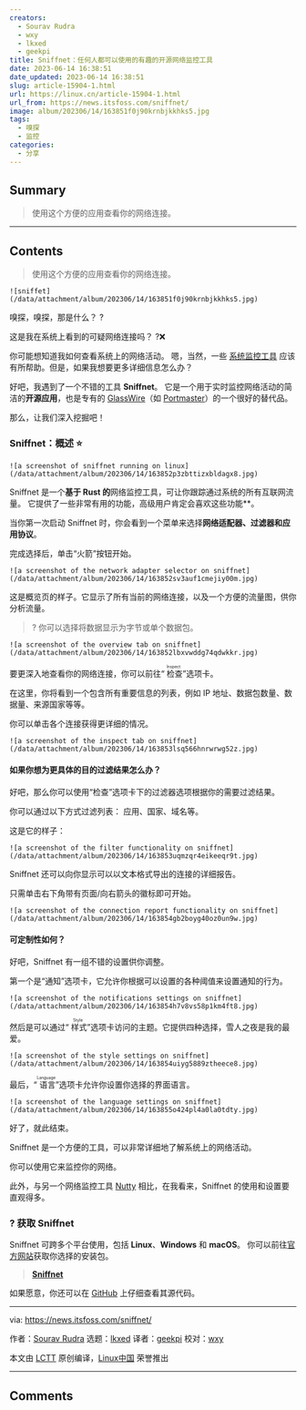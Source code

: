 ```yaml
---
creators:
  - Sourav Rudra
  - wxy
  - lkxed
  - geekpi
title: Sniffnet：任何人都可以使用的有趣的开源网络监控工具
date: 2023-06-14 16:38:51
date_updated: 2023-06-14 16:38:51
slug: article-15904-1.html
url: https://linux.cn/article-15904-1.html
url_from: https://news.itsfoss.com/sniffnet/
image: album/202306/14/163851f0j90krnbjkkhks5.jpg
tags:
  - 嗅探
  - 监控
categories:
  - 分享
---
```


## Summary

> 使用这个方便的应用查看你的网络连接。

***

<!-- more -->

## Contents

> 
> 使用这个方便的应用查看你的网络连接。
> 
> 
> 

`![sniffet](/data/attachment/album/202306/14/163851f0j90krnbjkkhks5.jpg)`

嗅探，嗅探，那是什么？ ?

这是我在系统上看到的可疑网络连接吗？ ?❌

你可能想知道我如何查看系统上的网络活动。 嗯，当然，一些 [系统监控工具](https://itsfoss.com:443/linux-system-monitoring-tools/) 应该有所帮助。但是，如果我想要更多详细信息怎么办？

好吧，我遇到了一个不错的工具 **Sniffnet**。 它是一个用于实时监控网络活动的简洁的**开源应用**，也是专有的 [GlassWire](https://www.glasswire.com:443/)（如 [Portmaster](https://news.itsfoss.com/portmaster-1-release/)）的一个很好的替代品。

那么，让我们深入挖掘吧！

### Sniffnet：概述 ⭐

`![a screenshot of sniffnet running on linux](/data/attachment/album/202306/14/163852p3zbttizxbldagx8.jpg)`

Sniffnet 是一个**基于 Rust 的**网络监控工具，可让你跟踪通过系统的所有互联网流量。 它提供了一些非常有用的功能，高级用户肯定会喜欢这些功能\*\*。

当你第一次启动 Sniffnet 时，你会看到一个菜单来选择**网络适配器、过滤器和应用协议**。

完成选择后，单击“火箭”按钮开始。

`![a screenshot of the network adapter selector on sniffnet](/data/attachment/album/202306/14/163852sv3auf1cmejiy00m.jpg)`

这是概览页的样子。它显示了所有当前的网络连接，以及一个方便的流量图，供你分析流量。

> 
> ? 你可以选择将数据显示为字节或单个数据包。
> 
> 
> 

`![a screenshot of the overview tab on sniffnet](/data/attachment/album/202306/14/163852lbxvwddg74qdwkkr.jpg)`

要更深入地查看你的网络连接，你可以前往“<ruby> 检查 <rt>  Inspect </rt></ruby>”选项卡。

在这里，你将看到一个包含所有重要信息的列表，例如 IP 地址、数据包数量、数据量、来源国家等等。

你可以单击各个连接获得更详细的情况。

`![a screenshot of the inspect tab on sniffnet](/data/attachment/album/202306/14/163853lsq566hnrwrwg52z.jpg)`

#### 如果你想为更具体的目的过滤结果怎么办？

好吧，那么你可以使用“检查”选项卡下的过滤器选项根据你的需要过滤结果。

你可以通过以下方式过滤列表： 应用、国家、域名等。

这是它的样子：

`![a screenshot of the filter functionality on sniffnet](/data/attachment/album/202306/14/163853uqmzqr4eikeeqr9t.jpg)`

Sniffnet 还可以向你显示可以以文本格式导出的连接的详细报告。

只需单击右下角带有页面/向右箭头的徽标即可开始。

`![a screenshot of the connection report functionality on sniffnet](/data/attachment/album/202306/14/163854gb2boyg40oz0un9w.jpg)`

#### 可定制性如何？

好吧，Sniffnet 有一组不错的设置供你调整。

第一个是“通知”选项卡，它允许你根据可以设置的各种阈值来设置通知的行为。

`![a screenshot of the notifications settings on sniffnet](/data/attachment/album/202306/14/163854h7v8vs58p1km4ft8.jpg)`

然后是可以通过“<ruby> 样式 <rt>  Style </rt></ruby>”选项卡访问的主题。它提供四种选择，雪人之夜是我的最爱。

`![a screenshot of the style settings on sniffnet](/data/attachment/album/202306/14/163854uiyg5889ztheece8.jpg)`

最后，“<ruby> 语言 <rt>  Language </rt></ruby>”选项卡允许你设置你选择的界面语言。

`![a screenshot of the language settings on sniffnet](/data/attachment/album/202306/14/163855o424pl4a0la0tdty.jpg)`

好了，就此结束。

Sniffnet 是一个方便的工具，可以非常详细地了解系统上的网络活动。

你可以使用它来监控你的网络。

此外，与另一个网络监控工具 [Nutty](https://itsfoss.com:443/nutty-network-monitoring-tool/) 相比，在我看来，Sniffnet 的使用和设置要直观得多。

### ? 获取 Sniffnet

Sniffnet 可跨多个平台使用，包括 **Linux**、**Windows** 和 **macOS**。 你可以前往[官方网站](https://www.sniffnet.net:443/download/)获取你选择的安装包。

> 
> **[Sniffnet](https://www.sniffnet.net:443/download/)**
> 
> 
> 

如果愿意，你还可以在 [GitHub](https://github.com:443/GyulyVGC/sniffnet) 上仔细查看其源代码。

---

via: <https://news.itsfoss.com/sniffnet/>

作者：[Sourav Rudra](https://news.itsfoss.com/author/sourav/) 选题：[lkxed](https://github.com/lkxed/) 译者：[geekpi](https://github.com/geekpi) 校对：[wxy](https://github.com/wxy)

本文由 [LCTT](https://github.com/LCTT/TranslateProject) 原创编译，[Linux中国](https://linux.cn/) 荣誉推出

***

## Comments
